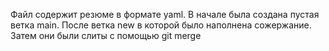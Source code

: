 Файл содержит резюме в формате yaml.
В начале была создана пустая ветка main. После ветка new  в которой было наполнена сожержание. Затем они были слиты с помощью git merge
